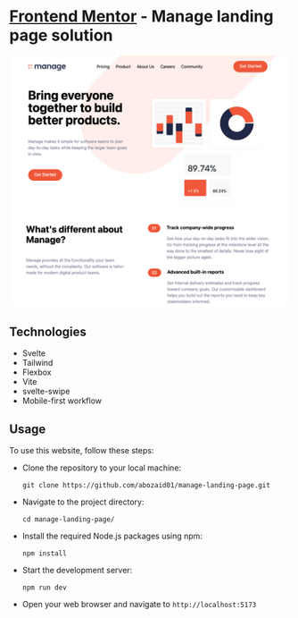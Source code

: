 # [Frontend Mentor](https://www.frontendmentor.io) - Manage landing page solution

![Design preview for the Manage landing page coding challenge](./design/screen.png)

## Technologies

- Svelte
- Tailwind
- Flexbox
- Vite
- svelte-swipe
- Mobile-first workflow

## Usage

To use this website, follow these steps:

- Clone the repository to your local machine:

  ```
  git clone https://github.com/abozaid01/manage-landing-page.git
  ```

- Navigate to the project directory:

  ```
  cd manage-landing-page/
  ```

- Install the required Node.js packages using npm:

  ```
  npm install
  ```

- Start the development server:

  ```
  npm run dev
  ```

- Open your web browser and navigate to `http://localhost:5173`
